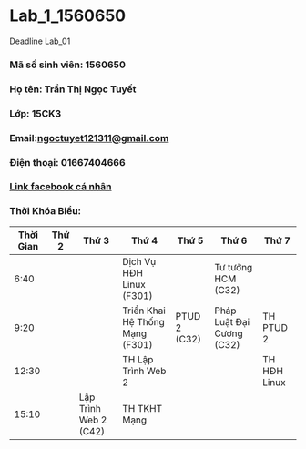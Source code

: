 # Lab_1_1560650
Deadline Lab_01
### Mã số sinh viên: 1560650
### Họ tên: Trần Thị Ngọc Tuyết
### Lớp: 15CK3
### Email:ngoctuyet121311@gmail.com
### Điện thoại: 01667404666
### [Link facebook cá nhân](https://www.facebook.com/tuyet.ngoc.1401933)
### Thời Khóa Biểu:
Thời Gian | Thứ 2 | Thứ 3                 | Thứ 4                           | Thứ 5        | Thứ 6                    | Thứ 7       
--------- | ----- | -----                 | -----                           | -----        | --------                 | ----------  
6:40      |       |                       | Dịch Vụ HĐH Linux (F301)        |              | Tư tưởng HCM (C32)       |             
9:20      |       |                       | Triển Khai Hệ Thống Mạng (F301) | PTUD 2 (C32) | Pháp Luật Đại Cương (C32)| TH PTUD 2   
12:30     |       |                       | TH Lập Trình Web 2              |              |                          | TH HĐH Linux
15:10     |       | Lập Trình Web 2 (C42) | TH TKHT Mạng                    |              |                          |             

